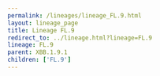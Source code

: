 ```yaml
---
permalink: /lineages/lineage_FL.9.html
layout: lineage_page
title: Lineage FL.9
redirect_to: ../lineage.html?lineage=FL.9
lineage: FL.9
parent: XBB.1.9.1
children: ['FL.9']
---
```


